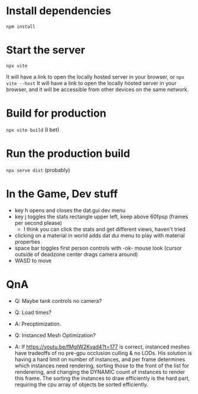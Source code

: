 
# Install dependencies
```npm install```

# Start the server
```npx vite```

It will have a link to open the locally hosted server in your browser, or
```npx vite --host```
It will have a link to open the locally hosted server in your browser, and it will be accessible from other devices on the same network.

# Build for production
```npx vite build```
(I bet)

# Run the production build
```npx serve dist``` 
(probably)

# In the Game, Dev stuff
- key h opens and closes the dat.gui dev menu
- key j toggles the stats rectangle upper left, keep above 60fpsp (frames per second please)
    - I think you can click the stats and get different views, haven't tried
- clicking on a material in world adds dat dui menu to play with material properties
- space bar toggles first person controls with -ok- mouse look (cursor outside of deadzone center drags camera around)
- WASD to move 

# QnA
- Q: Maybe tank controls no camera?

- Q: Load times?
- A: Preoptimization.

- Q: Instanced Mesh Optimization?
- A: If https://youtu.be/fMgIW2Kyad4?t=177 is correct, instanced meshes have tradeoffs of no pre-gpu occlusion culling & no LODs.  His solution is having a hard limit on number of instances, and per frame determines which instances need rendering, sorting those to the front of the list for renderering, and changing the DYNAMIC count of instances to render this frame.  The sorting the instances to draw efficiently is the hard part, requiring the cpu array of objects be sorted efficiently.